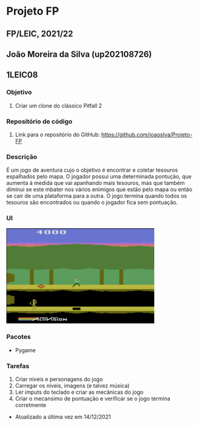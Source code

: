 # Projeto FP
## FP/LEIC, 2021/22
## João Moreira da Silva (up202108726)
## 1LEIC08

### Objetivo

1. Criar um clone do clássico Pitfall 2

### Repositório de código

1) Link para o repositório do GitHub: https://github.com/joaoslva/Projeto-FP

### Descrição

É um jogo de aventura cujo o objetivo é encontrar e coletar tesouros espalhados pelo mapa. O jogador possui
uma determinada pontução, que aumenta à medida que vai apanhando mais tesouros, mas que também diminui se este mbater nos
vários enimigos que estão pelo mapa ou então se cair de uma plataforma para a outra. O jogo termina quando todos os tesouros
são encontrados ou quando o jogador fica sem pontuação.
### UI

![UI](ui.png)

### Pacotes

- Pygame

### Tarefas

1. Criar níveis e personagens do jogo
2. Carregar os níveis, imagens (e talvez música)
3. Ler imputs do teclado e criar as mecânicas do jogo
4. Criar o mecansimo de pontuação e verificar se o jogo termina corretmente

- Atualizado a última vez em 14/12/2021
